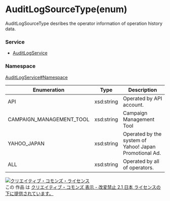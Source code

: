 # AuditLogSourceType(enum)
AuditLogSourceType desribes the operator information of operation history data.<br>

### Service
+ [AuditLogService](../../services/AuditLogService.md)

### Namespace
[AuditLogService#Namespace](../../services/AuditLogService.md#namespace)

| Enumeration | Type | Description | 
|---|---|---|
| API | xsd:string | Operated by API account. |
| CAMPAIGN_MANAGEMENT_TOOL | xsd:string | Campaign Management Tool |
| YAHOO_JAPAN | xsd:string | Operated by the system of Yahoo! Japan Promotional Ad. |
| ALL | xsd:string | Operated by all of operators. |

<a rel="license" href="http://creativecommons.org/licenses/by-nd/2.1/jp/"><img alt="クリエイティブ・コモンズ・ライセンス" style="border-width:0" src="https://i.creativecommons.org/l/by-nd/2.1/jp/88x31.png" /></a><br />この 作品 は <a rel="license" href="http://creativecommons.org/licenses/by-nd/2.1/jp/">クリエイティブ・コモンズ 表示 - 改変禁止 2.1 日本 ライセンスの下に提供されています。</a>
